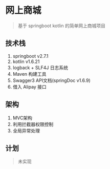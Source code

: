 # 网上商城

> 基于 springboot kotlin 的简单网上商城项目

## 技术栈

1. springboot v2.7.1
2. kotlin v1.6.21
3. logback + SLF4J 日志系统
4. Maven 构建工具
5. Swagger3 API文档(springDoc v1.6.9)
6. 借入 Alipay 接口

## 架构

1. MVC架构
2. 利用拦截器权限控制
3. 全局异常处理

## 计划

> 未实现
